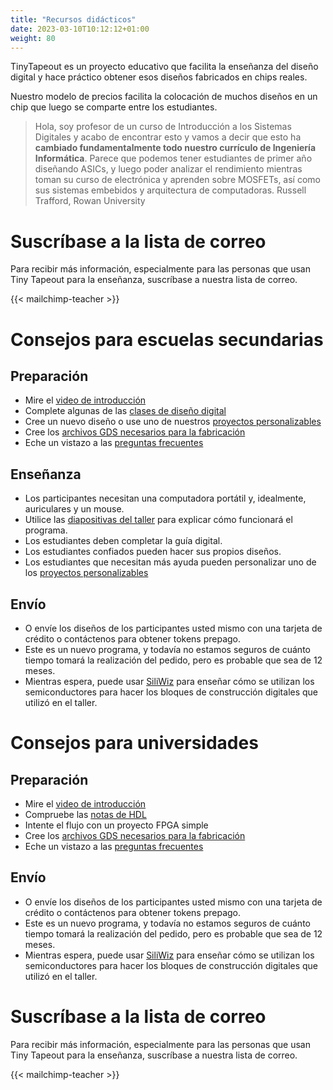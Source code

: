 ```yaml
---
title: "Recursos didácticos"
date: 2023-03-10T10:12:12+01:00
weight: 80
---
```


TinyTapeout es un proyecto educativo que facilita la enseñanza del diseño digital y hace práctico obtener esos diseños fabricados en chips reales.

Nuestro modelo de precios facilita la colocación de muchos diseños en un chip que luego se comparte entre los estudiantes.

> Hola, soy profesor de un curso de Introducción a los Sistemas Digitales y acabo de encontrar esto y vamos a decir que esto ha **cambiado fundamentalmente todo nuestro currículo de Ingeniería Informática**. Parece que podemos tener estudiantes de primer año diseñando ASICs, y luego poder analizar el rendimiento mientras toman su curso de electrónica y aprenden sobre MOSFETs, así como sus sistemas embebidos y arquitectura de computadoras. Russell Trafford, Rowan University

# Suscríbase a la lista de correo

Para recibir más información, especialmente para las personas que usan Tiny Tapeout para la enseñanza, suscríbase a nuestra lista de correo.

{{< mailchimp-teacher >}}

# Consejos para escuelas secundarias

## Preparación

* Mire el [video de introducción](https://youtu.be/fblSVCPvCiY)
* Complete algunas de las [clases de diseño digital](/es/digital_design/)
* Cree un nuevo diseño o use uno de nuestros [proyectos personalizables](/es/tags/personalizable/)
* Cree los [archivos GDS necesarios para la fabricación](https://tinytapeout.com/#get-your-submission-ready)
* Eche un vistazo a las [preguntas frecuentes](/es/faq)

## Enseñanza

* Los participantes necesitan una computadora portátil y, idealmente, auriculares y un mouse.
* Utilice las [diapositivas del taller](https://docs.google.com/presentation/d/1NHFC3NHHFAzqK8HMGjxMHXJJ6r4j15dY86nk-boGDNM) para explicar cómo funcionará el programa.
* Los estudiantes deben completar la guía digital.
* Los estudiantes confiados pueden hacer sus propios diseños.
* Los estudiantes que necesitan más ayuda pueden personalizar uno de los [proyectos personalizables](/es/tags/personalizable/)

## Envío

* O envíe los diseños de los participantes usted mismo con una tarjeta de crédito o contáctenos para obtener tokens prepago.
* Este es un nuevo programa, y todavía no estamos seguros de cuánto tiempo tomará la realización del pedido, pero es probable que sea de 12 meses.
* Mientras espera, puede usar [SiliWiz](/es/siliwiz) para enseñar cómo se utilizan los semiconductores para hacer los bloques de construcción digitales que utilizó en el taller.

# Consejos para universidades

## Preparación

* Mire el [video de introducción](https://youtu.be/fblSVCPvCiY)
* Compruebe las [notas de HDL](/es/hdl/)
* Intente el flujo con un proyecto FPGA simple
* Cree los [archivos GDS necesarios para la fabricación](https://tinytapeout.com/es/#get-your-submission-ready)
* Eche un vistazo a las [preguntas frecuentes](/es/faq)

## Envío

* O envíe los diseños de los participantes usted mismo con una tarjeta de crédito o contáctenos para obtener tokens prepago.
* Este es un nuevo programa, y todavía no estamos seguros de cuánto tiempo tomará la realización del pedido, pero es probable que sea de 12 meses.
* Mientras espera, puede usar [SiliWiz](/es/siliwiz) para enseñar cómo se utilizan los semiconductores para hacer los bloques de construcción digitales que utilizó en el taller.

# Suscríbase a la lista de correo

Para recibir más información, especialmente para las personas que usan Tiny Tapeout para la enseñanza, suscríbase a nuestra lista de correo.

{{< mailchimp-teacher >}}
